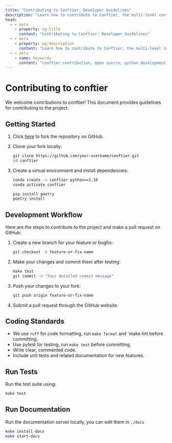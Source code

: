 ```yaml
---
title: "Contributing to Conftier: Developer Guidelines"
description: "Learn how to contribute to Conftier, the multi-level configuration framework for Python. Guide for submitting improvements, bug fixes, and new features."
head:
  - - meta
    - property: og:title
      content: "Contributing to Conftier: Developer Guidelines"
  - - meta
    - property: og:description
      content: "Learn how to contribute to Conftier, the multi-level configuration framework for Python."
  - - meta
    - name: keywords
      content: "conftier contribution, open source, python development, pull requests, code guidelines"
---
```


# Contributing to conftier

We welcome contributions to conftier! This document provides guidelines for contributing to the project.

## Getting Started

1. Click [here](https://github.com/undertone0809/conftier/fork) to fork the repository on GitHub.
2. Clone your fork locally:

   ```bash
   git clone https://github.com/your-username/conftier.git
   cd conftier
   ```

3. Create a virtual environment and install dependencies:

   ```bash
   conda create -n conftier python==3.10
   conda activate conftier

   pip install poetry
   poetry install
   ```

## Development Workflow

Here are the steps to contribute to the project and make a pull request on GitHub:

1. Create a new branch for your feature or bugfix:

   ```bash
   git checkout -b feature-or-fix-name
   ```

2. Make your changes and commit them after testing:

   ```bash
   make test
   git commit -m "Your detailed commit message"
   ```

3. Push your changes to your fork:

   ```bash
   git push origin feature-or-fix-name
   ```

4. Submit a pull request through the GitHub website.

## Coding Standards

- We use `ruff` for code formatting, run `make format` and `make lint before committing.
- Use pytest for testing, run `make test` before committing.
- Write clear, commented code.
- Include unit tests and related documentation for new features.

## Run Tests

Run the test suite using:

```bash
make test
```

## Run Documentation

Run the documentation server locally, you can edit them in `./docs`

```bash
make install-docs
make start-docs
```
